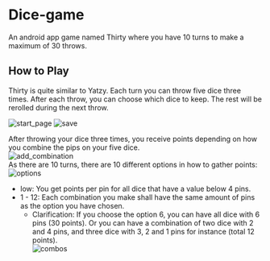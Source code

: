 # Dice-game
An android app game named Thirty where you have 10 turns to make a maximum of 30 throws.

## How to Play
Thirty is quite similar to Yatzy. Each turn you can throw five dice three times. After each throw, you can choose which dice to keep. The rest will be rerolled during the next throw.  

![start_page](https://github.com/imThili/Dice-game/assets/93258938/40d75438-c261-4e30-abf7-a6ab6c339e71)
![save](https://github.com/imThili/Dice-game/assets/93258938/5f0959f0-3115-482a-bbe4-99b6283765b4)  

After throwing your dice three times, you receive points depending on how you combine the pips on your five dice.  
![add_combination](https://github.com/imThili/Dice-game/assets/93258938/e4393b61-6259-48bd-a723-2891c4132e25)  
As there are 10 turns, there are 10 different options in how to gather points:  
![options](https://github.com/imThili/Dice-game/assets/93258938/b1549e78-0ccb-4aee-b0d7-b7688e64fb26)
* low: You get points per pin for all dice that have a value below 4 pins.
* 1 - 12: Each combination you make shall have the same amount of pins as the option you have chosen.
  * Clarification: If you choose the option 6, you can have all dice with 6 pins (30 points). Or you can have a combination of two dice with 2 and 4 pins, and three dice with 3, 2 and 1 pins for instance (total 12 points).  
![combos](https://github.com/imThili/Dice-game/assets/93258938/a6d59ee8-91cc-4781-b77b-55873ecf029d)
